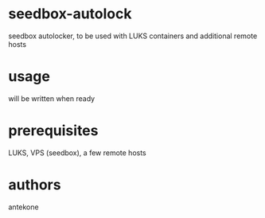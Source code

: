 seedbox-autolock
================

seedbox autolocker, to be used with LUKS containers and additional remote hosts

usage
=====

will be written when ready


prerequisites
=============

LUKS, VPS (seedbox), a few remote hosts


authors
=======

antekone
